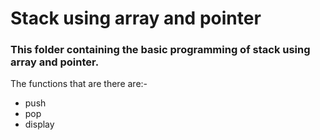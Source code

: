 # Stack using array and pointer
  
###  This folder containing the basic programming of stack using array and pointer. 
The functions that are there are:-
- push
- pop
- display
